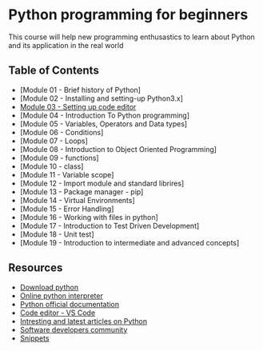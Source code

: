 # Python programming for beginners

This course will help new programming enthusastics to learn about Python and its application in the real world

## Table of Contents
* [Module 01 - Brief history of Python]
* [Module 02 - Installing and setting-up Python3.x]
* [Module 03 - Setting up code editor](docs/var-opr-dtypes.md)
* [Module 04 - Introduction To Python programming]
* [Module 05 - Variables, Operators and Data types]
* [Module 06 - Conditions]
* [Module 07 - Loops] <!-- Project - 1  -->
* [Module 08 - Introduction to Object Oriented Programming]
* [Module 09 - functions]
* [Module 10 - class]
* [Module 11 - Variable scope]
* [Module 12 - Import module and standard librires]
* [Module 13 - Package manager - pip]
* [Module 14 - Virtual Environments]<!-- Project -2 Speed test and youtube downloader -->
* [Module 15 - Error Handling]
* [Module 16 - Working with files in python]
* [Module 17 - Introduction to Test Driven Development]
* [Module 18 - Unit test]
* [Module 19 - Introduction to intermediate and advanced concepts]<!-- Project -3 -->

## Resources
* [Download python](https://www.python.org/downloads/)
* [Online python interpreter](https://www.python.org/shell/)
* [Python official documentation](https://docs.python.org/3.8/)
* [Code editor - VS Code](https://code.visualstudio.com/)
* [Intresting and latest articles on Python](https://medium.com/tag/python/latest)
* [Software developers community](https://dev.to/)
* [Snippets](code_snippets/)
<!-- 
## Frequently Asked questions
* [Why choose python?]
* [What version of python will I be learning?]
* [Will this course be suitable to me?]
* [What are the carrer opportunities in python?]
* [How much python developers earn in India?]
* [What laptop/desktop is recomended for this course?] -->
